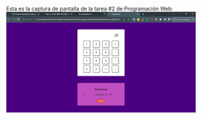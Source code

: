 Esta es la captura de pantalla de la tarea #2 de Programación Web:
![Mi captura de Pantalla](screenshot.jpg)